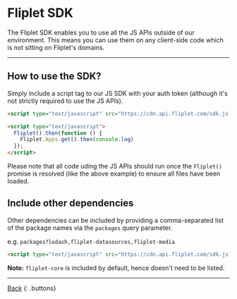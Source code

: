 # Fliplet SDK

The Fliplet SDK enables you to use all the JS APIs outside of our environment. This means you can use them on any client-side code which is not sitting on Fliplet's domains.

---

## How to use the SDK?

Simply include a script tag to our JS SDK with your auth token (although it's not strictly required to use the JS APIs).

```html
<script type="text/javascript" src="https://cdn.api.fliplet.com/sdk.js?auth_token=123"></script>

<script type="text/javascript">
  Fliplet().then(function () {
    Fliplet.Apps.get().then(console.log)
  });
</script>
```

Please note that all code uding the JS APIs should run once the `Fliplet()` promise is resolved (like the above example) to ensure all files have been loaded.

## Include other dependencies

Other dependencies can be included by providing a comma-separated list of the package names via the `packages` query parameter.

e.g. `packages?lodash,fliplet-datasources,fliplet-media`

```html
<script type="text/javascript" src="https://cdn.api.fliplet.com/sdk.js?packages=fliplet-media&auth_token=123"></script>
```

**Note:** `fliplet-core` is included by default, hence doesn't need to be listed.

---

[Back](README.md)
{: .buttons}
